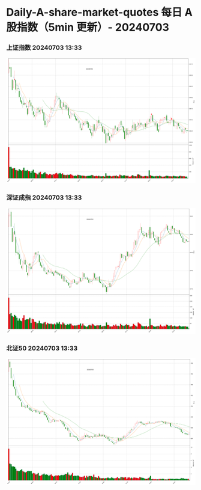 
# Daily-A-share-market-quotes 每日 A 股指数（5min 更新）- 20240703

### 上证指数 20240703 13:33
![](./fig/2024/7/20240703-sh000001.png)

### 深证成指 20240703 13:33
![](./fig/2024/7/20240703-sz399001.png)

### 北证50 20240703 13:33
![](./fig/2024/7/20240703-bj899050.png)
